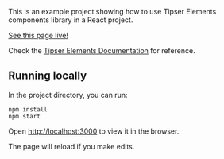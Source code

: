 This is an example project showing how to use Tipser Elements components library in a React project.

[See this page live!](https://tipser.github.io/tipser-elements-react-bootstrap/)

Check the [Tipser Elements Documentation](https://tipser.github.io/docs/#tipser-elements) for reference.

## Running locally

In the project directory, you can run:

```
npm install
npm start
```

Open [http://localhost:3000](http://localhost:3000) to view it in the browser.

The page will reload if you make edits.<br>
